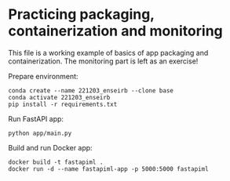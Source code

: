 # Practicing packaging, containerization and monitoring

This file is a working example of basics of app packaging and containerization. The monitoring part is left as an exercise!

Prepare environment:
```
conda create --name 221203_enseirb --clone base
conda activate 221203_enseirb
pip install -r requirements.txt
```

Run FastAPI app:
```
python app/main.py
```

Build and run Docker app:
```
docker build -t fastapiml .
docker run -d --name fastapiml-app -p 5000:5000 fastapiml
```